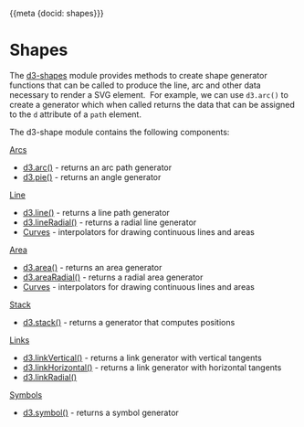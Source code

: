{{meta {docid: shapes}}}

# Shapes

The [d3-shapes](https://github.com/d3/d3-shape#d3-shape) module provides methods to create shape generator functions that can be called to produce the line, arc and other data necessary to render a SVG element.  For example, we can use `d3.arc()` to create a generator which when called returns the data that can be assigned to the `d` attribute of a `path` element.

The d3-shape module contains the following components:

[Arcs](https://github.com/d3/d3-shape#arcs)
 - [d3.arc()](https://github.com/d3/d3-shape#arcs) - returns an arc path generator
 - [d3.pie()](https://github.com/d3/d3-shape#pies) - returns an angle generator

[Line](https://github.com/d3/d3-shape#lines)
 - [d3.line()](https://github.com/d3/d3-shape#lines) - returns a line path generator
 - [d3.lineRadial()](https://github.com/d3/d3-shape#lineRadial) - returns a radial line generator
 - [Curves](https://github.com/d3/d3-shape#curves) - interpolators for drawing continuous lines and areas

[Area](https://github.com/d3/d3-shape#areas)
 - [d3.area()](https://github.com/d3/d3-shape#areas) - returns an area generator
 - [d3.areaRadial()](https://github.com/d3/d3-shape#areaRadial) - returns a radial area generator
 - [Curves](https://github.com/d3/d3-shape#curves) - interpolators for drawing continuous lines and areas

[Stack](https://github.com/d3/d3-shape#stacks)
 - [d3.stack()](https://github.com/d3/d3-shape#stacks) - returns a generator that computes positions

[Links](https://github.com/d3/d3-shape#links)
 - [d3.linkVertical()](https://github.com/d3/d3-shape#linkVertical) - returns a link generator with vertical tangents
 - [d3.linkHorizontal()](https://github.com/d3/d3-shape#linkHorizontal) - returns a link generator with horizontal tangents
 - [d3.linkRadial()](https://github.com/d3/d3-shape#linkRadial)

[Symbols](https://github.com/d3/d3-shape#symbols)
 - [d3.symbol()](https://github.com/d3/d3-shape#symbols) - returns a symbol generator
